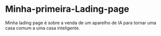 # Minha-primeira-Lading-page
Minha lading page é sobre a venda de um aparelho de IA para tornar uma casa comum a uma casa inteligente.

